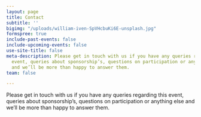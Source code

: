 ```yaml
---
layout: page
title: Contact
subtitle: ''
bigimg: "/uploads/william-iven-SpVHcbuKi6E-unsplash.jpg"
formspree: true
include-past-events: false
include-upcoming-events: false
use-site-title: false
meta-description: Please get in touch with us if you have any queries regarding this
  event, queries about sponsorship’s, questions on participation or anything else
  and we’ll be more than happy to answer them.
team: false

---
```

Please get in touch with us if you have any queries regarding this event, queries about sponsorship’s, questions on participation or anything else and we’ll be more than happy to answer them.